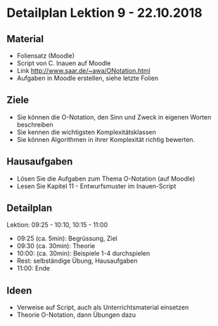 Detailplan Lektion 9 - 22.10.2018
===========================================

Material
--------

* Foliensatz (Moodle)
* Script von C. Inauen auf Moodle
* Link http://www.saar.de/~awa/ONotation.html
* Aufgaben in Moodle erstellen, siehe letzte Folien

Ziele
-----

* Sie können die O-Notation, den Sinn und Zweck in eigenen Worten beschreiben
* Sie kennen die wichtigsten Komplexitätsklassen
* Sie können Algorithmen in ihrer Komplexität richtig bewerten.

Hausaufgaben
--------------

* Lösen Sie die Aufgaben zum Thema O-Notation (auf Moodle)
* Lesen Sie Kapitel 11 - Entwurfsmuster im Inauen-Script


Detailplan
----------

Lektion: 09:25 - 10:10, 10:15 - 11:00

* 09:25 (ca. 5min): Begrüssung, Ziel
* 09:30 (ca. 30min): Theorie
* 10:00: (ca. 30min): Beispiele 1-4 durchspielen
* Rest: selbständige Übung, Hausaufgaben
* 11:00: Ende

Ideen
--------

- Verweise auf Script, auch als Unterrichtsmaterial einsetzen
- Theorie O-Notation, dann Übungen dazu
